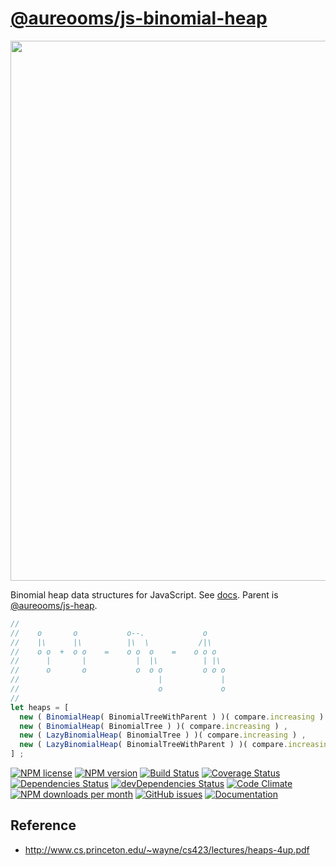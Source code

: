 [@aureooms/js-binomial-heap](http://aureooms.github.io/js-binomial-heap)
==

<img src="https://cdn.rawgit.com/aureooms/js-binomial-heap/master/media/sketch.svg" width="864">

Binomial heap data structures for JavaScript.
See [docs](https://aureooms.github.io/js-binomial-heap/index.html).
Parent is [@aureooms/js-heap](https://github.com/aureooms/js-heap).

```js
//
//    o       o           o--.             o
//    |\      |\          |\  \           /|\
//    o o  +  o o    =    o o  o    =    o o o
//      |       |           |  |\          | |\
//      o       o           o  o o         o o o
//                               |             |
//                               o             o
//
let heaps = [
  new ( BinomialHeap( BinomialTreeWithParent ) )( compare.increasing ) ,
  new ( BinomialHeap( BinomialTree ) )( compare.increasing ) ,
  new ( LazyBinomialHeap( BinomialTree ) )( compare.increasing ) ,
  new ( LazyBinomialHeap( BinomialTreeWithParent ) )( compare.increasing ) ,
] ;
```

[![NPM license](https://img.shields.io/npm/l/@aureooms/js-binomial-heap.svg?style=flat)](https://raw.githubusercontent.com/aureooms/js-binomial-heap/master/LICENSE)
[![NPM version](https://img.shields.io/npm/v/@aureooms/js-binomial-heap.svg?style=flat)](https://www.npmjs.org/package/@aureooms/js-binomial-heap)
[![Build Status](https://img.shields.io/travis/aureooms/js-binomial-heap.svg?style=flat)](https://travis-ci.org/aureooms/js-binomial-heap)
[![Coverage Status](https://img.shields.io/coveralls/aureooms/js-binomial-heap.svg?style=flat)](https://coveralls.io/r/aureooms/js-binomial-heap)
[![Dependencies Status](https://img.shields.io/david/aureooms/js-binomial-heap.svg?style=flat)](https://david-dm.org/aureooms/js-binomial-heap#info=dependencies)
[![devDependencies Status](https://img.shields.io/david/dev/aureooms/js-binomial-heap.svg?style=flat)](https://david-dm.org/aureooms/js-binomial-heap#info=devDependencies)
[![Code Climate](https://img.shields.io/codeclimate/github/aureooms/js-binomial-heap.svg?style=flat)](https://codeclimate.com/github/aureooms/js-binomial-heap)
[![NPM downloads per month](https://img.shields.io/npm/dm/@aureooms/js-binomial-heap.svg?style=flat)](https://www.npmjs.org/package/@aureooms/js-binomial-heap)
[![GitHub issues](https://img.shields.io/github/issues/aureooms/js-binomial-heap.svg?style=flat)](https://github.com/aureooms/js-binomial-heap/issues)
[![Documentation](https://aureooms.github.io/js-binomial-heap/badge.svg)](https://aureooms.github.io/js-binomial-heap/source.html)

## Reference

  - http://www.cs.princeton.edu/~wayne/cs423/lectures/heaps-4up.pdf
